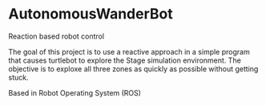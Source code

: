 # AutonomousWanderBot
Reaction based robot control 

The goal of this project is to use a reactive approach in a simple program that causes
turtlebot to explore the Stage simulation environment. The objective is to exploxe all three zones as quickly as possible without getting stuck. 

Based in Robot Operating System (ROS)
